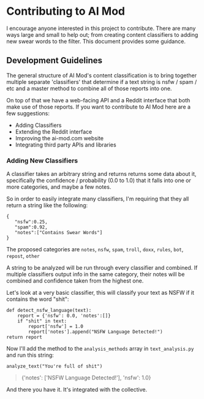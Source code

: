 # Contributing to AI Mod

I encourage anyone interested in this project to contribute.
There are many ways large and small to help out;
from creating content classifiers to adding new swear words
to the filter. This document provides some guidance.

## Development Guidelines

The general structure of AI Mod's content classification is to bring
together multiple separate 'classifiers' that determine if a text
string is nsfw / spam / etc and a master method to combine all of those
reports into one.

On top of that we have a web-facing API and a Reddit interface that
both make use of those reports. If you want to contribute to AI Mod
 here are a few suggestions:

* Adding Classifiers
* Extending the Reddit interface
* Improving the ai-mod.com website
* Integrating third party APIs and libraries

### Adding New Classifiers

A classifier takes an arbitrary string and returns returns some data
about it, specifically the confidence / probability (0.0 to 1.0) that it
 falls into one or more categories, and maybe a few notes.

So in order to easily integrate many classifiers, I'm requiring that they
all return a string like the following:

    {
       "nsfw":0.25,
       "spam":0.92,
       "notes":["Contains Swear Words"]
    }

The proposed categories are `notes`, `nsfw`, `spam`, `troll`, `doxx`,
 `rules`, `bot`, `repost`, `other`

A string to be analyzed will be run through every classifier and
combined. If multiple classifiers output info in the same category,
their notes will be combined and confidence taken from the highest one.

Let's look at a very basic classifier, this will classify your text as
NSFW if it contains the word "shit":

    def detect_nsfw_language(text):
        report = {'nsfw': 0.0, 'notes':[]}
        if "shit" in text:
            report['nsfw'] = 1.0
            report['notes'].append("NSFW Language Detected!")
    return report

Now I'll add the method to the `analysis_methods` array in `text_analysis.py` and run this string:

`analyze_text("You're full of shit")`

 > {'notes': ['NSFW Language Detected!'], 'nsfw': 1.0}

And there you have it. It's integrated with the collective.
